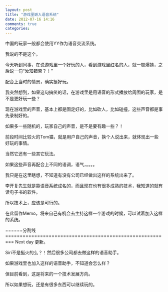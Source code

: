 ```yaml
---
layout: post
title: "游戏里嵌入语音系统"
date: 2012-07-16 14:16
comments: true
categories: 
---
```


中国的玩家一般都会使用YY作为语音交流系统。    

我说的不是这个。   

今天听到同事，在说游戏里一个好玩的人，看到游戏里红名的人，就一顿爆揍，之后说一句“汝知错否？！”     

配合上当时的情景，确实挺好玩。    

我突然想到，如果这句搞笑的话，在游戏里是用语音的形式播放给周围的玩家，是不是更好玩一些？    

现在游戏里的声音，基本上都是固定好的，比如砍人，比如碰撞，这些声音都是事先录制好的。    

如果多一些随机的，玩家自己的声音，是不是要有趣一些？！    

前段时间比较火的Tom猫，就是用户自己的声音，换个人说出来，就体现出一些好玩的事情。    

当然它还有一些其它玩法。    

如果这些声音再配合上不同的语调，语气，。。。。     

我只是在这里瞎想，不知道有没有公司已经做出这样的系统出来了。    

李开复先生就是靠语音系统成名的，而且现在也有很多成熟的技术，我知道的就有读电子书的软件。    

所以技术上，应该是可行的。    

在此留作Memo，将来自己有机会去主持这样一个游戏的时候，可以试着加入这样的系统。    

======分割线=========================================================
Next day 更新。    

Siri不是挺火的么？！然后很多公司都去做这样的语音助手。    

如果游戏里也加入这样的语音助手，不知道会怎么样？    

但目前看到，这是将来的一个技术发展方向。     

所以如果想玩，还是有很多东西可以继续玩的。
